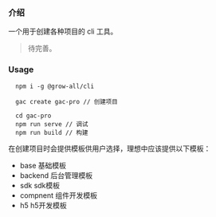 ### 介绍
一个用于创建各种项目的 cli 工具。

> 待完善。

### Usage
```
  npm i -g @grow-all/cli

  gac create gac-pro // 创建项目
  
  cd gac-pro
  npm run serve // 调试
  npm run build // 构建
```

在创建项目时会提供模板供用户选择，理想中应该提供以下模板：
* base 基础模板
* backend 后台管理模板
* sdk sdk模板
* compnent 组件开发模板
* h5 h5开发模板
